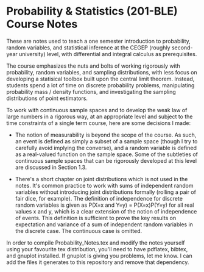 Probability & Statistics (201-BLE) Course Notes
===============

These are notes used to teach a one semester introduction to probability, random variables, and statistical inference at the CEGEP (roughly second-year university) level, with differential and integral calculus as prerequisites.

The course emphasizes the nuts and bolts of working rigorously with probability, random variables, and sampling distributions, with less focus on developing a statisical toolbox built upon the central limit theorem. Instead, students spend a lot of time on discrete probability problems, manipulating probability mass / density functions, and investigating the sampling distributions of point estimators.

To work with continuous sample spaces and to develop the weak law of large numbers in a rigorous way, at an appropriate level and subject to the time constraints of a single term course, here are some decisions I made:

- The notion of measurability is beyond the scope of the course. As such, an event is defined as simply a subset of a sample space (though I try to carefully avoid implying the converse), and a random variable is defined as a real-valued function on the sample space. Some of the subtleties of continuous sample spaces that can be rigorously developed at this level are discussed in Section 1.3.

- There's a short chapter on joint distributions which is not used in the notes. It's common practice to work with sums of independent random variables without introducing joint distributions formally (rolling a pair of fair dice, for example). The definition of independence for discrete random variables is given as P(X=x and Y=y) = P(X=x)P(Y=y) for all real values x and y, which is a clear extension of the notion of independence of events. This definition is sufficient to prove the key results on expectation and variance of a sum of independent random variables in the discrete case. The continuous case is omitted.

In order to compile Probability_Notes.tex and modify the notes yourself using your favourite tex distribution, you'll need to have pdflatex, bibtex, and gnuplot installed. If gnuplot is giving you problems, let me know. I can add the files it generates to this repository and remove that dependency.